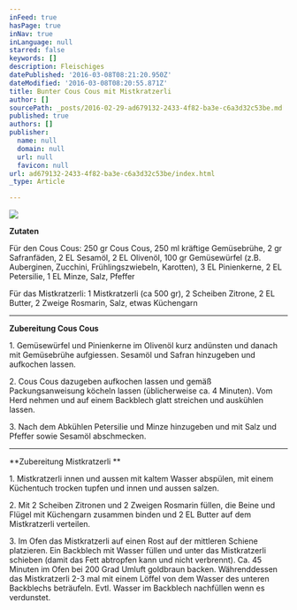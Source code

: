 ```yaml
---
inFeed: true
hasPage: true
inNav: true
inLanguage: null
starred: false
keywords: []
description: Fleischiges
datePublished: '2016-03-08T08:21:20.950Z'
dateModified: '2016-03-08T08:20:55.871Z'
title: Bunter Cous Cous mit Mistkratzerli
author: []
sourcePath: _posts/2016-02-29-ad679132-2433-4f82-ba3e-c6a3d32c53be.md
published: true
authors: []
publisher:
  name: null
  domain: null
  url: null
  favicon: null
url: ad679132-2433-4f82-ba3e-c6a3d32c53be/index.html
_type: Article

---
```

![](https://the-grid-user-content.s3-us-west-2.amazonaws.com/d769704b-590f-444e-a2c9-eb44640ef5d3.jpg)

**Zutaten**

Für den Cous Cous: 250 gr Cous Cous, 250 ml kräftige Gemüsebrühe, 2 gr Safranfäden, 2 EL Sesamöl, 2 EL Olivenöl, 100 gr Gemüsewürfel (z.B. Auberginen, Zucchini, Frühlingszwiebeln, Karotten), 3 EL Pinienkerne, 2 EL Petersilie, 1 EL Minze, Salz, Pfeffer

Für das Mistkratzerli: 1 Mistkratzerli (ca 500 gr), 2 Scheiben Zitrone, 2 EL Butter, 2 Zweige Rosmarin, Salz, etwas Küchengarn

****

**Zubereitung Cous Cous**

1\. Gemüsewürfel und Pinienkerne im Olivenöl kurz andünsten und danach mit Gemüsebrühe aufgiessen. Sesamöl und Safran hinzugeben und aufkochen lassen. 

2\. Cous Cous dazugeben aufkochen lassen und gemäß Packungsanweisung köcheln lassen (üblicherweise ca. 4 Minuten). Vom Herd nehmen und auf einem Backblech glatt streichen und auskühlen lassen. 

3\. Nach dem Abkühlen Petersilie und Minze hinzugeben und mit Salz und Pfeffer sowie Sesamöl abschmecken.

****

**Zubereitung Mistkratzerli **

1\. Mistkratzerli innen und aussen mit kaltem Wasser abspülen, mit einem Küchentuch trocken tupfen und innen und aussen salzen. 

2\. Mit 2 Scheiben Zitronen und 2 Zweigen Rosmarin füllen, die Beine und Flügel mit Küchengarn zusammen binden und 2 EL Butter auf dem Mistkratzerli verteilen. 

3\. Im Ofen das Mistkratzerli auf einen Rost auf der mittleren Schiene platzieren. Ein Backblech mit Wasser füllen und unter das Mistkratzerli schieben (damit das Fett abtropfen kann und nicht verbrennt). Ca. 45 Minuten im Ofen bei 200 Grad Umluft goldbraun backen. Währenddessen das Mistkratzerli 2-3 mal mit einem Löffel von dem Wasser des unteren Backblechs beträufeln. Evtl. Wasser im Backblech nachfüllen wenn es verdunstet.
